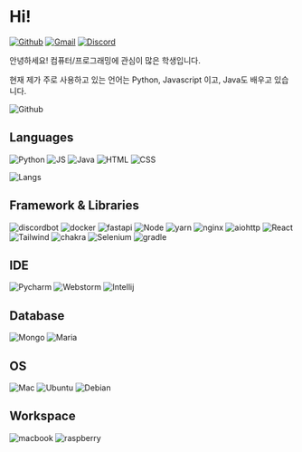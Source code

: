# Hi!

[![Github](https://img.shields.io/badge/GitHub-100000?style=for-the-badge&logo=github&logoColor=white)](https://github.com/janu8ry)
[![Gmail](https://img.shields.io/badge/Gmail-D14836?style=for-the-badge&logo=gmail&logoColor=white)](mailto:janu8ry0108@gmail.com)
[![Discord](https://img.shields.io/badge/Discord-7289DA?style=for-the-badge&logo=discord&logoColor=white)](https://discord.com/users/610625541157945344)

안녕하세요! 컴퓨터/프로그래밍에 관심이 많은 학생입니다.

현재 제가 주로 사용하고 있는 언어는 Python, Javascript 이고, Java도 배우고 있습니다.

![Github](https://github-readme-stats.vercel.app/api?username=janu8ry&show_icons=true&theme=onedark)

## Languages
![Python](https://img.shields.io/badge/Python-3776AB?style=for-the-badge&logo=python&logoColor=white)
![JS](https://img.shields.io/badge/JavaScript-F7DF1E?style=for-the-badge&logo=javascript&logoColor=black)
![Java](https://img.shields.io/badge/Java-ED8B00?style=for-the-badge&logo=java&logoColor=white)
![HTML](https://img.shields.io/badge/HTML5-E34F26?style=for-the-badge&logo=html5&logoColor=white)
![CSS](https://img.shields.io/badge/CSS3-1572B6?style=for-the-badge&logo=css3&logoColor=white)   

![Langs](https://github-readme-stats.vercel.app/api/top-langs?username=janu8ry&show_icons=true&theme=onedark)


## Framework & Libraries
![discordbot](https://img.shields.io/badge/Discord.py-7289DA?style=for-the-badge&logo=discord&logoColor=white)
![docker](https://img.shields.io/badge/Docker-2CA5E0?style=for-the-badge&logo=docker&logoColor=white)
![fastapi](https://img.shields.io/badge/fastapi-109989?style=for-the-badge&logo=FASTAPI&logoColor=white)
![Node](https://img.shields.io/badge/Node.js-43853D?style=for-the-badge&logo=node.js&logoColor=white)
![yarn](https://img.shields.io/badge/Yarn-2C8EBB?style=for-the-badge&logo=yarn&logoColor=white)
![nginx](https://img.shields.io/badge/Nginx-009639?style=for-the-badge&logo=nginx&logoColor=white)
![aiohttp](https://img.shields.io/badge/aiohttp-F9A437?style=for-the-badge&logo=aiohttp&logoColor=white)
![React](https://img.shields.io/badge/React-20232A?style=for-the-badge&logo=react&logoColor=61DAFB)
![Tailwind](https://img.shields.io/badge/Tailwind_CSS-38B2AC?style=for-the-badge&logo=tailwind-css&logoColor=white)
![chakra](https://img.shields.io/badge/Chakra--UI-319795?style=for-the-badge&logo=chakra-ui&logoColor=white)
![Selenium](https://img.shields.io/badge/Selenium-43B02A?style=for-the-badge&logo=Selenium&logoColor=white)
![gradle](https://img.shields.io/badge/gradle-02303A?style=for-the-badge&logo=gradle&logoColor=white)

## IDE
![Pycharm](https://img.shields.io/badge/Pycharm-18d68c?style=for-the-badge&logo=pycharm&logoColor=white)
![Webstorm](https://img.shields.io/badge/Webstorm-05c1fd?style=for-the-badge&logo=webstorm&logoColor=white)
![Intellij](https://img.shields.io/badge/IntelliJ%20IDEA-fb2046.svg?style=for-the-badge&logo=intellij-idea&logoColor=white)


## Database
![Mongo](https://img.shields.io/badge/MongoDB-4EA94B?style=for-the-badge&logo=mongodb&logoColor=white)
![Maria](https://img.shields.io/badge/MariaDB-003545?style=for-the-badge&logo=mariadb&logoColor=white)

## OS
![Mac](https://img.shields.io/badge/macOS-999999?style=for-the-badge&logo=apple&logoColor=white)
![Ubuntu](https://img.shields.io/badge/Ubuntu-E95420?style=for-the-badge&logo=ubuntu&logoColor=white)
![Debian](https://img.shields.io/badge/Debian-A81D33?style=for-the-badge&logo=debian&logoColor=white)

## Workspace
![macbook](https://img.shields.io/badge/Apple-MacBook_Air_2020-999999?style=for-the-badge&logo=apple&logoColor=white)
![raspberry](https://img.shields.io/badge/RASPBERRY%20PI-ubuntu_20.04-C51A4A.svg?style=for-the-badge&logo=raspberry%20pi&logoColor=white)

